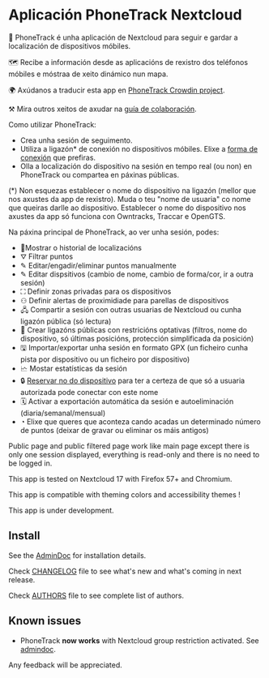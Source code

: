 # Aplicación PhoneTrack Nextcloud

📱 PhoneTrack é unha aplicación de Nextcloud para seguir e gardar a localización de dispositivos móbiles.

🗺 Recibe a información desde as aplicacións de rexistro dos teléfonos móbiles e móstraa de xeito dinámico nun mapa.

🌍 Axúdanos a traducir esta app en [PhoneTrack Crowdin project](https://crowdin.com/project/phonetrack).

⚒ Mira outros xeitos de axudar na [guía de colaboración](https://gitlab.com/eneiluj/phonetrack-oc/blob/master/CONTRIBUTING.md).

Como utilizar PhoneTrack:

* Crea unha sesión de seguimento.
* Utiliza a ligazón\* de conexión no dispositivos móbiles. Elixe a [forma de conexión](https://gitlab.com/eneiluj/phonetrack-oc/wikis/userdoc#logging-methods) que prefiras.
* Olla a localización do dispositivo na sesión en tempo real (ou non) en PhoneTrack ou compartea en páxinas públicas.

(\*) Non esquezas establecer o nome do dispositivo na ligazón (mellor que nos axustes da app de rexistro). Muda o teu "nome de usuaria" co nome que queiras darlle ao dispositivo. Establecer o nome do dispositivo nos axustes da app só funciona con Owntracks, Traccar e OpenGTS.

Na páxina principal de PhoneTrack, ao ver unha sesión, podes:

* 📍Mostrar o historial de localizacións
* ⛛ Filtrar puntos
* ✎ Editar/engadir/eliminar puntos manualmente
* ✎ Editar dispsitivos (cambio de nome, cambio de forma/cor, ir a outra sesión)
* ⛶ Definir zonas privadas para os dispositivos
* ⚇ Definir alertas de proximidiade para parellas de dispositivos
* 🖧 Compartir a sesión con outras usuarias de Nextcloud ou cunha ligazón pública (só lectura)
* 🔗 Crear ligazóns públicas con restricións optativas (filtros, nome do dispositivo, só últimas posicións, protección simplificada da posición)
* 🖫 Importar/exportar unha sesión en formato GPX (un ficheiro cunha pista por dispositivo ou un ficheiro por dispositivo)
* 🗠 Mostar estatísticas da sesión
* 🔒 [Reservar no do dispositivo](https://gitlab.com/eneiluj/phonetrack-oc/wikis/userdoc#device-name-reservation) para ter a certeza de que só a usuaria autorizada pode conectar con este nome
* 🗓 Activar a exportación automática da sesión e autoeliminación (diaria/semanal/mensual)
* ◔ Elixe que queres que aconteza cando acadas un determinado número de puntos (deixar de gravar ou eliminar os máis antigos)

Public page and public filtered page work like main page except there is only one session displayed, everything is read-only and there is no need to be logged in.

This app is tested on Nextcloud 17 with Firefox 57+ and Chromium.

This app is compatible with theming colors and accessibility themes !

This app is under development.

## Install

See the [AdminDoc](https://gitlab.com/eneiluj/phonetrack-oc/wikis/admindoc) for installation details.

Check [CHANGELOG](https://gitlab.com/eneiluj/phonetrack-oc/blob/master/CHANGELOG.md#change-log) file to see what's new and what's coming in next release.

Check [AUTHORS](https://gitlab.com/eneiluj/phonetrack-oc/blob/master/AUTHORS.md#authors) file to see complete list of authors.

## Known issues

* PhoneTrack **now works** with Nextcloud group restriction activated. See [admindoc](https://gitlab.com/eneiluj/phonetrack-oc/wikis/admindoc#issue-with-phonetrack-restricted-to-some-groups-in-nextcloud).

Any feedback will be appreciated.
